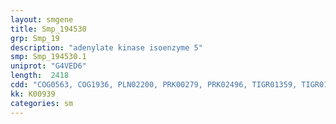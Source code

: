 ```yaml
---
layout: smgene
title: Smp_194530
grp: Smp_19
description: "adenylate kinase isoenzyme 5"
smp: Smp_194530.1
uniprot: "G4VED6"
length:  2418
cdd: "COG0563, COG1936, PLN02200, PRK00279, PRK02496, TIGR01359, TIGR01360, cd01428, cl17190, cl21455, pfam00406, pfam13238"
kk: K00939
categories: sm
---
```

